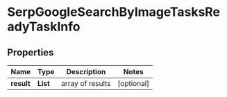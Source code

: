 # SerpGoogleSearchByImageTasksReadyTaskInfo


## Properties

| Name | Type | Description | Notes |
|------------ | ------------- | ------------- | -------------|
**result** | **List<SerpGoogleSearchByImageTasksReadyResultInfo>** | array of results |[optional]|